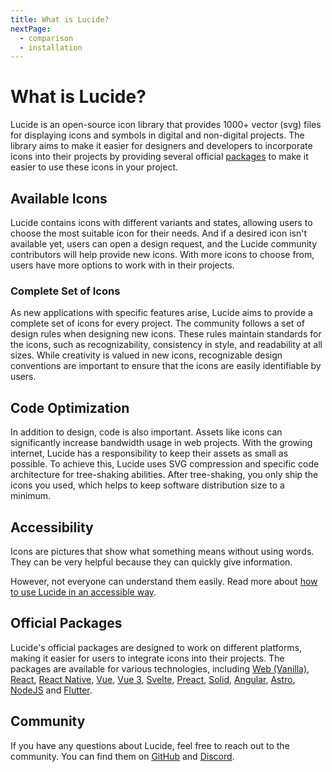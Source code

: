```yaml
---
title: What is Lucide?
nextPage:
  - comparison
  - installation
---
```


# What is Lucide?

Lucide is an open-source icon library that provides 1000+ vector (svg) files for displaying icons and symbols in digital and non-digital projects. The library aims to make it easier for designers and developers to incorporate icons into their projects by providing several official [packages](/packages) to make it easier to use these icons in your project.

## Available Icons

Lucide contains icons with different variants and states, allowing users to choose the most suitable icon for their needs. And if a desired icon isn't available yet, users can open a design request, and the Lucide community contributors will help provide new icons. With more icons to choose from, users have more options to work with in their projects.

### Complete Set of Icons

As new applications with specific features arise, Lucide aims to provide a complete set of icons for every project. The community follows a set of design rules when designing new icons. These rules maintain standards for the icons, such as recognizability, consistency in style, and readability at all sizes. While creativity is valued in new icons, recognizable design conventions are important to ensure that the icons are easily identifiable by users.

## Code Optimization

In addition to design, code is also important. Assets like icons can significantly increase bandwidth usage in web projects. With the growing internet, Lucide has a responsibility to keep their assets as small as possible. To achieve this, Lucide uses SVG compression and specific code architecture for tree-shaking abilities. After tree-shaking, you only ship the icons you used, which helps to keep software distribution size to a minimum.

## Accessibility

Icons are pictures that show what something means without using words. They can be very helpful because they can quickly give information.

However, not everyone can understand them easily. Read more about [how to use Lucide in an accessible way](./advanced/accessibility.md).

## Official Packages

Lucide's official packages are designed to work on different platforms, making it easier for users to integrate icons into their projects. The packages are available for various technologies, including [Web (Vanilla)](https://lucide.dev/guide/packages/lucide), [React](https://lucide.dev/guide/packages/lucide-react), [React Native](https://lucide.dev/guide/packages/lucide-react-native), [Vue](https://lucide.dev/guide/packages/lucide-vue), [Vue 3](https://lucide.dev/guide/packages/lucide-vue-next), [Svelte](https://lucide.dev/guide/packages/lucide-svelte), [Preact](https://lucide.dev/guide/packages/lucide-preact), [Solid](https://lucide.dev/guide/packages/lucide-solid), [Angular](https://lucide.dev/guide/packages/lucide-angular), [Astro](https://lucide.dev/guide/packages/lucide-astro), [NodeJS](https://lucide.dev/guide/packages/lucide-static#nodejs) and [Flutter](https://lucide.dev/guide/packages/lucide-flutter).

## Community

If you have any questions about Lucide, feel free to reach out to the community. You can find them on [GitHub](https://github.com/lucide-icons/lucide) and [Discord](https://discord.gg/EH6nSts).
